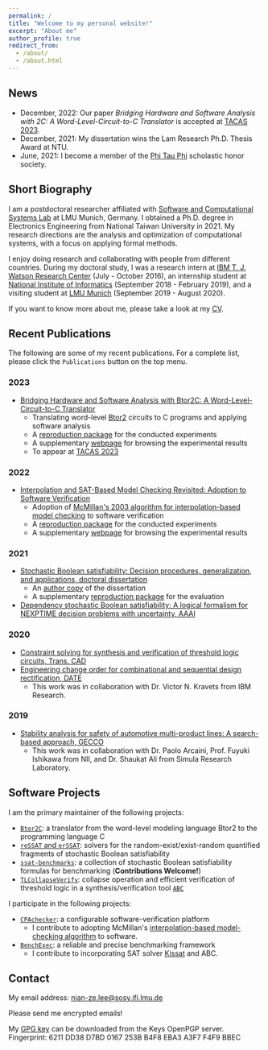 ```yaml
---
permalink: /
title: "Welcome to my personal website!"
excerpt: "About me"
author_profile: true
redirect_from:
  - /about/
  - /about.html
---
```


## News

- December, 2022: Our paper _Bridging Hardware and Software Analysis with 2C: A Word-Level-Circuit-to-C Translator_ is accepted at [TACAS 2023](https://www.etaps.org/2023/conferences/).
- December, 2021: My dissertation wins the Lam Research Ph.D. Thesis Award at NTU.
- June, 2021: I become a member of the [Phi Tau Phi](http://www.phitauphi.org.tw/) scholastic honor society.

## Short Biography

I am a postdoctoral researcher affiliated with [Software and Computational Systems Lab](https://www.sosy-lab.org/) at LMU Munich, Germany.
I obtained a Ph.D. degree in Electronics Engineering from National Taiwan University in 2021.
My research directions are the analysis and optimization of computational systems, with a focus on applying formal methods.

I enjoy doing research and collaborating with people from different countries.
During my doctoral study,
I was a research intern at
[IBM T. J. Watson Research Center](https://www.research.ibm.com/labs/watson/) (July - October 2016),
an internship student at [National Institute of Informatics](https://www.nii.ac.jp/en/) (September 2018 - February 2019),
and a visiting student at [LMU Munich](https://www.lmu.de/en/) (September 2019 - August 2020).

If you want to know more about me, please take a look at my [CV](../files/Nian-Ze.Lee.CV.pdf).

## Recent Publications

The following are some of my recent publications.
For a complete list, please click the `Publications` button on the top menu.

### 2023

- [Bridging Hardware and Software Analysis with Btor2C: A Word-Level-Circuit-to-C Translator](https://www.sosy-lab.org/research/btor2c/Bridging_Hardware_and_Software_Analysis_with_Btor2C.pdf)
  - Translating word-level [Btor2](https://doi.org/10.1007/978-3-319-96145-3_32) circuits to C programs and applying software analysis
  - A [reproduction package](https://doi.org/10.5281/zenodo.7551707) for the conducted experiments
  - A supplementary [webpage](https://www.sosy-lab.org/research/btor2c/) for browsing the experimental results
  - To appear at [TACAS 2023](https://www.etaps.org/2023/conferences/)

### 2022

- [Interpolation and SAT-Based Model Checking Revisited: Adoption to Software Verification](https://arxiv.org/abs/2208.05046)
  - Adoption of [McMillan's 2003 algorithm for interpolation-based model checking](https://doi.org/10.1007/978-3-540-45069-6_1) to software verification
  - A [reproduction package](https://doi.org/10.5281/zenodo.6700515) for the conducted experiments
  - A supplementary [webpage](https://www.sosy-lab.org/research/cpa-imc/) for browsing the experimental results

### 2021

- [Stochastic Boolean satisfiability: Decision procedures, generalization, and applications, doctoral dissertation](http://dx.doi.org/10.6342%2fNTU202101397)
  - An [author copy](../files/Nian-Ze.Lee.Dissertation-secure.pdf) of the dissertation
  - A supplementary [reproduction package](https://doi.org/10.5281/zenodo.5084147) for the evaluation
- [Dependency stochastic Boolean satisfiability: A logical formalism for NEXPTIME decision problems with uncertainty, AAAI](https://ojs.aaai.org/index.php/AAAI/article/view/16506)

### 2020

- [Constraint solving for synthesis and verification of threshold logic circuits, Trans. CAD](https://doi.org/10.1109/TCAD.2020.3015441)
- [Engineering change order for combinational and sequential design rectification, DATE](https://doi.org/10.23919/DATE48585.2020.9116504)
  - This work was in collaboration with Dr. Victor N. Kravets from IBM Research.

### 2019

- [Stability analysis for safety of automotive multi-product lines: A search-based approach, GECCO](https://doi.org/10.1145/3321707.3321755)
  - This work was in collaboration with Dr. Paolo Arcaini, Prof. Fuyuki Ishikawa from NII, and Dr. Shaukat Ali from Simula Research Laboratory.

## Software Projects

I am the primary maintainer of the following projects:

- [`Btor2C`](https://gitlab.com/sosy-lab/software/btor2c): a translator from the word-level modeling language Btor2 to the programming language C
- [`reSSAT` and `erSSAT`](https://github.com/NTU-ALComLab/ssatABC): solvers for the random-exist/exist-random quantified fragments of stochastic Boolean satisfiability
- [`ssat-benchmarks`](https://github.com/NTU-ALComLab/ssat-benchmarks): a collection of stochastic Boolean satisfiability formulas for benchmarking (**Contributions Welcome!**)
- [`TLCollapseVerify`](https://github.com/NTU-ALComLab/TLCollapseVerify): collapse operation and efficient verification of threshold logic in a synthesis/verification tool [`ABC`](https://github.com/berkeley-abc/abc)

I participate in the following projects:

- [`CPAchecker`](https://gitlab.com/sosy-lab/software/cpachecker): a configurable software-verification platform
  - I contribute to adopting McMillan's [interpolation-based model-checking algorithm](https://link.springer.com/chapter/10.1007/978-3-540-45069-6_1) to software.
- [`BenchExec`](https://github.com/sosy-lab/benchexec): a reliable and precise benchmarking framework
  - I contribute to incorporating SAT solver [Kissat](https://github.com/arminbiere/kissat) and ABC.

## Contact

My email address: nian-ze.lee@sosy.ifi.lmu.de

Please send me encrypted emails!

My [GPG key](https://keys.openpgp.org/vks/v1/by-fingerprint/6211DD38D7BD0167253BB4F8EBA3A3F7F4F9BBEC) can be downloaded from the Keys OpenPGP server.
Fingerprint: 6211 DD38 D7BD 0167 253B B4F8 EBA3 A3F7 F4F9 BBEC
